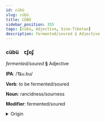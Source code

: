 ```yaml
---
id: cübü
slug: cübü
title: CÜBÜ
sidebar_position: 355
tags: [cübü, Adjective, Sino-Tibetan]
description: fermented/soured § Adjective
---
```


### cübü&emsp;<span kind="abugida">ꞇʄʋʄ</span>

*fermented/soured* **§** Adjective

**IPA**: /ˈt͡ɕu.bu/

**Verb**: to be fermented/soured

**Noun**: rancidness/sourness

**Modifier**: fermented/soured

<details>
    <summary>Origin</summary>
    Tibetan, Batang སྐྱུར་མོ skyur mo /ɕu˥.pʊ˥˧/<br/>
    <em>Sino-Tibetan Language Family</em>
</details>